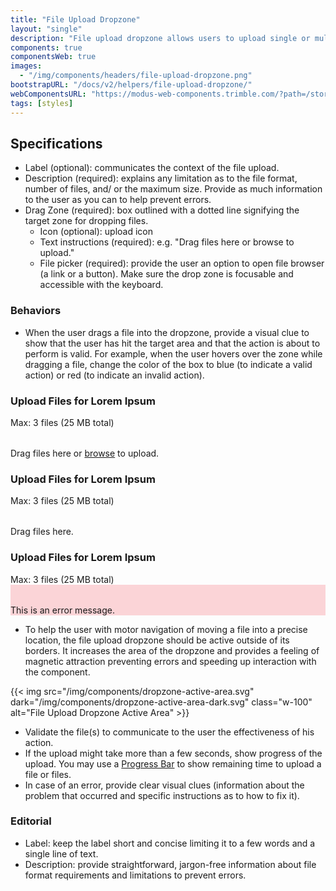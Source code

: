 ```yaml
---
title: "File Upload Dropzone"
layout: "single"
description: "File upload dropzone allows users to upload single or multiple files to the application by dragging and dropping."
components: true
componentsWeb: true
images:
  - "/img/components/headers/file-upload-dropzone.png"
bootstrapURL: "/docs/v2/helpers/file-upload-dropzone/"
webComponentsURL: "https://modus-web-components.trimble.com/?path=/story/components-file-dropzone--default"
tags: [styles]
---
```


## Specifications

- Label (optional): communicates the context of the file upload.
- Description (required): explains any limitation as to the file format, number of files, and/ or the maximum size. Provide as much information to the user as you can to help prevent errors.
- Drag Zone (required): box outlined with a dotted line signifying the target zone for dropping files.
  - Icon (optional): upload icon
  - Text instructions (required): e.g. "Drag files here or browse to upload."
  - File picker (required): provide the user an option to open file browser (a link or a button). Make sure the drop zone is focusable and accessible with the keyboard.

### Behaviors

- When the user drags a file into the dropzone, provide a visual clue to show that the user has hit the target area and that the action is about to perform is valid. For example, when the user hovers over the zone while dragging a file, change the color of the box to blue (to indicate a valid action) or red (to indicate an invalid action).

<style>
.file-drop-zone.bg-danger {
  background-color: var(--Red-Red-Pale, #FBD4D7) !important;
  border-color: #ab1f26 !important;
}

html[data-bs-theme="dark"] {
  .file-drop-zone div,
  .file-drop-zone svg {
    color: #fff !important;
  }
  .file-drop-zone.bg-danger {
    background-color:  rgba(218, 33, 44, 0.20) !important;
    border-color: var(--Red-Red, #DA212C) !important;
    color: #fff !important;
  }
}
</style>

<div class="p-3 bg-secondary bg-opacity-10 mb-3">
<h3>Upload Files for Lorem Ipsum</h3>
<div class="small fw-bold">Max: 3 files (25 MB total)</div>

<div class="file-drop-zone w-75 bg-secondary bg-opacity-10 mt-1">
  <div class="mt-5 text-center h1">
  <svg class="" width="32" height="32" fill="currentColor"><use xlink:href="/modus-solid-icons.svg#cloud-upload" /></svg>
  </div>
  <div class="mb-5 text-center text-body">
    Drag files here or <a class="text-underline" href="#">browse</a> to upload.
  </div>
</div>
</div>

<div class="p-3 bg-secondary bg-opacity-10 mb-3">
<h3>Upload Files for Lorem Ipsum</h3>
<div class="small fw-bold">Max: 3 files (25 MB total)</div>

<div class="file-drop-zone w-75 bg-primary bg-opacity-10 mt-1 border-primary">
  <div class="mt-5 text-center h1">
  <svg class="text-primary" width="32" height="32" fill="currentColor"><use xlink:href="/modus-solid-icons.svg#cloud-upload" /></svg>
  </div>
  <div class="mb-5 text-center text-primary">
    Drag files here.
  </div>
</div>
</div>

<div class="p-3 bg-secondary bg-opacity-10 mb-3">
<h3>Upload Files for Lorem Ipsum</h3>
<div class="small fw-bold">Max: 3 files (25 MB total)</div>

<div class="file-drop-zone w-75 bg-danger bg-opacity-10 mt-1 border-danger">
  <div class="mt-5 text-center h1">
  <svg class="text-danger" width="32" height="32" fill="currentColor"><use xlink:href="/modus-solid-icons.svg#cloud-upload" /></svg>
  </div>
  <div class="mb-5 text-center text-danger">
    This is an error message.
  </div>
</div>
</div>

- To help the user with motor navigation of moving a file into a precise location, the file upload dropzone should be active outside of its borders. It increases the area of the dropzone and provides a feeling of magnetic attraction preventing errors and speeding up interaction with the component.

{{< img src="/img/components/dropzone-active-area.svg" dark="/img/components/dropzone-active-area-dark.svg" class="w-100" alt="File Upload Dropzone Active Area" >}}

- Validate the file(s) to communicate to the user the effectiveness of his action.
- If the upload might take more than a few seconds, show progress of the upload. You may use a [Progress Bar](/components/web/progress-bars/) to show remaining time to upload a file or files.
- In case of an error, provide clear visual clues (information about the problem that occurred and specific instructions as to how to fix it).

### Editorial

- Label: keep the label short and concise limiting it to a few words and a single line of text.
- Description: provide straightforward, jargon-free information about file format requirements and limitations to prevent errors.
